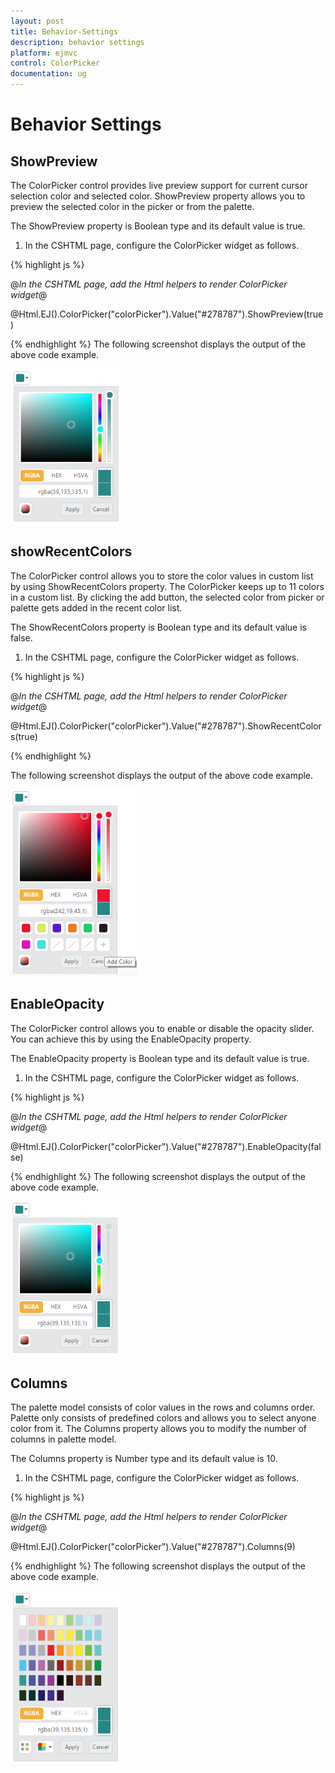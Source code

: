 ```yaml
---
layout: post
title: Behavior-Settings
description: behavior settings
platform: ejmvc
control: ColorPicker
documentation: ug
---
```


# Behavior Settings

## ShowPreview

The ColorPicker control provides live preview support for current cursor selection color and selected color. ShowPreview property allows you to preview the selected color in the picker or from the palette.

The ShowPreview property is Boolean type and its default value is true.

1. In the CSHTML page, configure the ColorPicker widget as follows.



{% highlight js %}



@*In the CSHTML page, add the Html helpers to render ColorPicker widget*@

@Html.EJ().ColorPicker("colorPicker").Value("#278787").ShowPreview(true)


{% endhighlight %}
The following screenshot displays the output of the above code example.

![](Behavior-Settings_images/Behavior-Settings_img1.png)



## showRecentColors

The ColorPicker control allows you to store the color values in custom list by using ShowRecentColors property. The ColorPicker keeps up to 11 colors in a custom list.  By clicking the add button, the selected color from picker or palette gets added in the recent color list.  

The ShowRecentColors property is Boolean type and its default value is false.

1. In the CSHTML page, configure the ColorPicker widget as follows.

{% highlight js %}

@*In the CSHTML page, add the Html helpers to render ColorPicker widget*@

@Html.EJ().ColorPicker("colorPicker").Value("#278787").ShowRecentColors(true)

{% endhighlight  %}

The following screenshot displays the output of the above code example.

![](Behavior-Settings_images/Behavior-Settings_img2.png)



## EnableOpacity

The ColorPicker control allows you to enable or disable the opacity slider. You can achieve this by using the EnableOpacity property. 

The EnableOpacity property is Boolean type and its default value is true.

1. In the CSHTML page, configure the ColorPicker widget as follows.


{% highlight js %}


@*In the CSHTML page, add the Html helpers to render ColorPicker widget*@

 @Html.EJ().ColorPicker("colorPicker").Value("#278787").EnableOpacity(false) 


{% endhighlight  %}
The following screenshot displays the output of the above code example.

![](Behavior-Settings_images/Behavior-Settings_img3.png)



## Columns

The palette model consists of color values in the rows and columns order. Palette only consists of predefined colors and allows you to select anyone color from it. The Columns property allows you to modify the number of columns in palette model. 

The Columns property is Number type and its default value is 10.

1. In the CSHTML page, configure the ColorPicker widget as follows.


{% highlight js %}


@*In the CSHTML page, add the Html helpers to render ColorPicker widget*@

 @Html.EJ().ColorPicker("colorPicker").Value("#278787").Columns(9)


{% endhighlight  %}
The following screenshot displays the output of the above code example.

![](Behavior-Settings_images/Behavior-Settings_img4.png)



